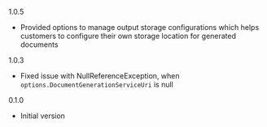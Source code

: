 1.0.5
* Provided options to manage output storage configurations which helps customers to configure their own storage location for generated documents

1.0.3
* Fixed issue with NullReferenceException, when `options.DocumentGenerationServiceUri` is null

0.1.0
* Initial version
